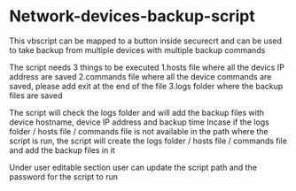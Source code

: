 # Network-devices-backup-script
This vbscript can be mapped to a button inside securecrt and can be used to take backup from multiple devices with multiple backup commands

The script needs 3 things to be executed
  1.hosts file where all the devics IP address are saved
  2.commands file where all the device commands are saved, please add exit at the end of the file
  3.logs folder where the backup files are saved
  
The script will check the logs folder and will add the backup files with device hostname, device IP address and backup time
Incase if the logs folder / hosts file / commands file is not available in the path where the script is run, the script will create the logs folder / hosts file / commands file  and add the backup files in it

Under user editable section user can update the script path and the password for the script to run
